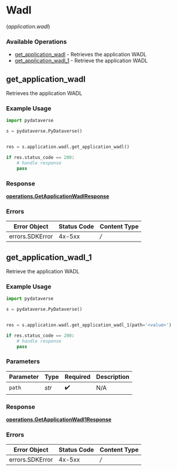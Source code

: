 # Wadl
(*application.wadl*)

### Available Operations

* [get_application_wadl](#get_application_wadl) - Retrieves the application WADL
* [get_application_wadl_1](#get_application_wadl_1) - Retrieve the application WADL

## get_application_wadl

Retrieves the application WADL

### Example Usage

```python
import pydataverse

s = pydataverse.PyDataverse()


res = s.application.wadl.get_application_wadl()

if res.status_code == 200:
    # handle response
    pass
```


### Response

**[operations.GetApplicationWadlResponse](../../models/operations/getapplicationwadlresponse.md)**
### Errors

| Error Object    | Status Code     | Content Type    |
| --------------- | --------------- | --------------- |
| errors.SDKError | 4x-5xx          | */*             |

## get_application_wadl_1

Retrieve the application WADL

### Example Usage

```python
import pydataverse

s = pydataverse.PyDataverse()


res = s.application.wadl.get_application_wadl_1(path='<value>')

if res.status_code == 200:
    # handle response
    pass
```

### Parameters

| Parameter          | Type               | Required           | Description        |
| ------------------ | ------------------ | ------------------ | ------------------ |
| `path`             | *str*              | :heavy_check_mark: | N/A                |


### Response

**[operations.GetApplicationWadl1Response](../../models/operations/getapplicationwadl1response.md)**
### Errors

| Error Object    | Status Code     | Content Type    |
| --------------- | --------------- | --------------- |
| errors.SDKError | 4x-5xx          | */*             |
